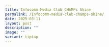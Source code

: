 ```yaml
---
title: Infocomm Media Club CHAMPs Shine
permalink: /infocomm-media-club-champs-shine/
date: 2025-03-11
layout: post
description: ""
image: ""
variant: tiptap
---
```

